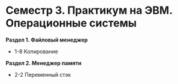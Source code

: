 # Семестр 3. Практикум на ЭВМ. Операционные системы

**Раздел 1. Файловый менеджер**

- 1-8 Копирование

**Раздел 2. Менеджер памяти**

- 2-2 Переменный стэк
